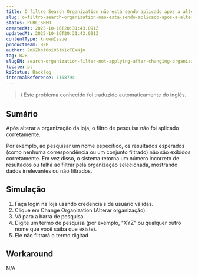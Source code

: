 ```yaml
---
title: O filtro Search Organization não está sendo aplicado após a alteração da organização no front-end da loja
slug: o-filtro-search-organization-nao-esta-sendo-aplicado-apos-a-alteracao-da-organizacao-no-frontend-da-loja
status: PUBLISHED
createdAt: 2025-10-16T20:31:43.091Z
updatedAt: 2025-10-16T20:31:43.091Z
contentType: knownIssue
productTeam: B2B
author: 2mXZkbi0oi061KicTExNjo
tag: B2B
slugEN: search-organization-filter-not-applying-after-changing-organization-in-store-frontend
locale: pt
kiStatus: Backlog
internalReference: 1168794
---
```


>ℹ️ Este problema conhecido foi traduzido automaticamente do inglês.

## Sumário


Após alterar a organização da loja, o filtro de pesquisa não foi aplicado corretamente.

Por exemplo, ao pesquisar um nome específico, os resultados esperados (como nenhuma correspondência ou um conjunto filtrado) não são exibidos corretamente. Em vez disso, o sistema retorna um número incorreto de resultados ou falha ao filtrar pela organização selecionada, mostrando dados irrelevantes ou não filtrados.
## Simulação



1. Faça login na loja usando credenciais de usuário válidas.
2. Clique em Change Organization (Alterar organização).
3. Vá para a barra de pesquisa.
4. Digite um termo de pesquisa (por exemplo, "XYZ" ou qualquer outro nome que você saiba que existe).
5. Ele não filtrará o termo digitad
## Workaround


N/A



